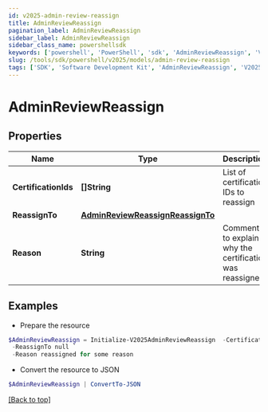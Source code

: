 ```yaml
---
id: v2025-admin-review-reassign
title: AdminReviewReassign
pagination_label: AdminReviewReassign
sidebar_label: AdminReviewReassign
sidebar_class_name: powershellsdk
keywords: ['powershell', 'PowerShell', 'sdk', 'AdminReviewReassign', 'V2025AdminReviewReassign'] 
slug: /tools/sdk/powershell/v2025/models/admin-review-reassign
tags: ['SDK', 'Software Development Kit', 'AdminReviewReassign', 'V2025AdminReviewReassign']
---
```



# AdminReviewReassign

## Properties

Name | Type | Description | Notes
------------ | ------------- | ------------- | -------------
**CertificationIds** | **[]String** | List of certification IDs to reassign | [optional] 
**ReassignTo** | [**AdminReviewReassignReassignTo**](admin-review-reassign-reassign-to) |  | [optional] 
**Reason** | **String** | Comment to explain why the certification was reassigned | [optional] 

## Examples

- Prepare the resource
```powershell
$AdminReviewReassign = Initialize-V2025AdminReviewReassign  -CertificationIds [af3859464779471211bb8424a563abc1, af3859464779471211bb8424a563abc2, af3859464779471211bb8424a563abc3] `
 -ReassignTo null `
 -Reason reassigned for some reason
```

- Convert the resource to JSON
```powershell
$AdminReviewReassign | ConvertTo-JSON
```


[[Back to top]](#) 

